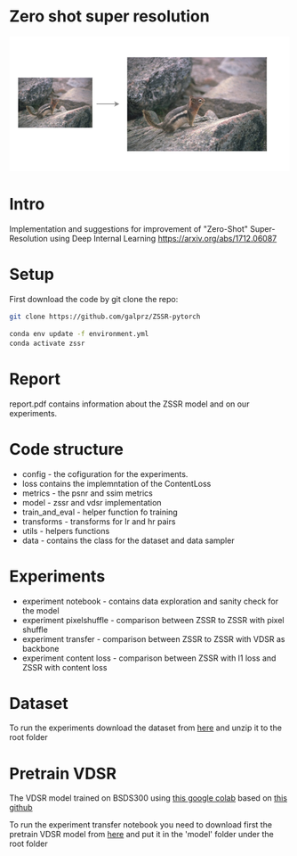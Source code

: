# Zero shot super resolution
<center>
  <img src="./images/super_resolution.png" width="600"/>
</center>

# Intro
Implementation and suggestions for improvement of "Zero-Shot" Super-Resolution using Deep Internal Learning
https://arxiv.org/abs/1712.06087
# Setup
First download the code by git clone the repo:
```bash
git clone https://github.com/galprz/ZSSR-pytorch
```
```bash
conda env update -f environment.yml
conda activate zssr
```
# Report
report.pdf contains information about the ZSSR model and on our experiments.

# Code structure
+ config - the cofiguration for the experiments.
+ loss contains the implemntation of the ContentLoss
+ metrics - the psnr and ssim metrics
+ model - zssr and vdsr implementation
+ train_and_eval - helper function fo training
+ transforms - transforms for lr and hr pairs
+ utils - helpers functions
+ data - contains the class for the dataset and data sampler

# Experiments
+ experiment notebook - contains data exploration and sanity check for the model
+ experiment pixelshuffle - comparison between ZSSR to ZSSR with pixel shuffle
+ experiment transfer - comparison between ZSSR to ZSSR with VDSR as backbone
+ experiment content loss - comparison between ZSSR with l1 loss and ZSSR with content loss

# Dataset
To run the experiments download the dataset from [here](https://ndownloader.figshare.com/files/21952197) and unzip it to the root folder

# Pretrain VDSR
The VDSR model trained on BSDS300 using [this google colab](https://colab.research.google.com/drive/1bJiBON-ayQgdQ8oeP4rFMPevBjv3rt9w) based on [this github](https://github.com/2KangHo/vdsr_pytorch)

To run the experiment transfer notebook you need to download first the pretrain VDSR model from [here](https://drive.google.com/open?id=1bvkWzt1A5VshaA73h005z8TFrQDhCTev) and put it in the 'model' folder under the root folder
